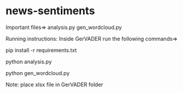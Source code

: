 
# news-sentiments

Important files=> 
analysis.py 
gen_wordcloud.py

Running instructions: Inside GerVADER  run the following commands=>

pip install -r requirements.txt

python analysis.py 

python gen_wordcloud.py 

Note: place xlsx file in GerVADER folder
